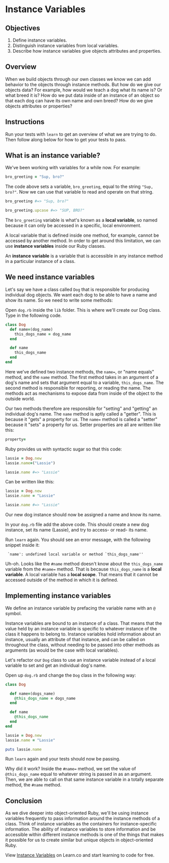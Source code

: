  # Instance Variables

## Objectives
1. Define instance variables.
2. Distinguish instance variables from local variables.
3. Describe how instance variables give objects attributes and properties.

## Overview
When we build objects through our own classes we know we can add behavior to the objects through instance methods. But how do we give our objects data? For example, how would we teach a dog what its name is? Or what breed it is? How do we put data inside of an instance of an object so that each dog can have its own name and own breed? How do we give objects attributes or properties?

## Instructions
Run your tests with `learn` to get an overview of what we are trying to do. Then follow along below for how to get your tests to pass.

## What is an instance variable?
We've been working with variables for a while now. For example:

```ruby
bro_greeting = "Sup, bro?"
```

The code above sets a variable, `bro_greeting`, equal to the string `"Sup, bro?"`. Now we can use that variable to read and operate on that string.

```ruby
bro_greeting #=> "Sup, bro?"

bro_greeting.upcase #=> "SUP, BRO?"
```

The `bro_greeting` variable is what's known as a **local variable**, so named because it can only be accessed in a specific, local environment.

A local variable that is defined inside one method, for example, cannot be accessed by another method. In order to get around this limitation, we can use **instance variables** inside our Ruby classes.

An **instance variable** is a variable that is accessible in any instance method in a particular instance of a class.

## We need instance variables
Let's say we have a class called `Dog` that is responsible for producing individual dog objects. We want each dog to be able to have a name and show its name. So we need to write some methods:

Open `dog.rb` inside the `lib` folder. This is where we'll create our Dog class. Type in the following code.

```ruby
class Dog
  def name=(dog_name)
    this_dogs_name = dog_name
  end

  def name
    this_dogs_name
  end
end
```

Here we've defined two instance methods, the `name=`, or "name equals" method, and the `name` method. The first method takes in an argument of a dog's name and sets that argument equal to a variable, `this_dogs_name`. The second method is responsible for reporting, or reading the name. The methods act as mechanisms to expose data from inside of the object to the outside world.

Our two methods therefore are responsible for "setting" and "getting" an individual dog's name. The `name` method is aptly called a "getter". This is because it "gets" a property for us. The `name=` method is called a "setter" because it "sets" a property for us. Setter properties are all are written like this: 

```ruby
property=
```

Ruby provides us with syntactic sugar so that this code:

```ruby
lassie = Dog.new
lassie.name=("Lassie")

lassie.name #=> "Lassie"
```

Can be written like this:

```ruby
lassie = Dog.new
lassie.name = "Lassie"

lassie.name #=> "Lassie"
```

Our new dog instance should now be assigned a name and know its name.

In your `dog.rb` file add the above code. This should create a new dog instance, set its name (Lassie), and try to access- or read- its name.

Run `learn` again. You should see an error message, with the following snippet inside it:

```
 `name': undefined local variable or method `this_dogs_name''
```

Uh-oh. Looks like the `#name` method doesn't know about the `this_dogs_name` variable from the `#name=` method. That is because `this_dogs_name` is a **local variable**. A local variable has a **local scope**. That means that it cannot be accessed outside of the method in which it is defined.

## Implementing instance variables
We define an instance variable by prefacing the variable name with an `@` symbol.

Instance variables are bound to an instance of a class. That means that the value held by an instance variable is specific to whatever instance of the class it happens to belong to. Instance variables hold information about an instance, usually an attribute of that instance, and can be called on throughout the class, without needing to be passed into other methods as arguments (as would be the case with local variables).

Let's refactor our `Dog` class to use an instance variable instead of a local variable to set and get an individual dog's name.

Open up `dog.rb` and change the `Dog` class in the following way:

```ruby
class Dog

  def name=(dogs_name)
    @this_dogs_name = dogs_name
  end

  def name
    @this_dogs_name
  end
end

lassie = Dog.new
lassie.name = "Lassie"

puts lassie.name

```

Run `learn` again and your tests should now be passing.

Why did it work? Inside the `#name=` method, we set the value of `@this_dogs_name` equal to whatever string is passed in as an argument. Then, we are able to call on that same instance variable in a totally separate method, the `#name` method.

## Conclusion
As we dive deeper into object-oriented Ruby, we'll be using instance variables frequently to pass information around the instance methods of a class. Think of instance variables as the containers for instance-specific information. The ability of instance variables to store information and be accessible within different instance methods is one of the things that makes it possible for us to create similar but unique objects in object-oriented Ruby.

<p data-visibility='hidden'>View <a href='https://learn.co/lessons/ruby-instance-variables-lab' title='Instance Variables'>Instance Variables</a> on Learn.co and start learning to code for free.</p>
